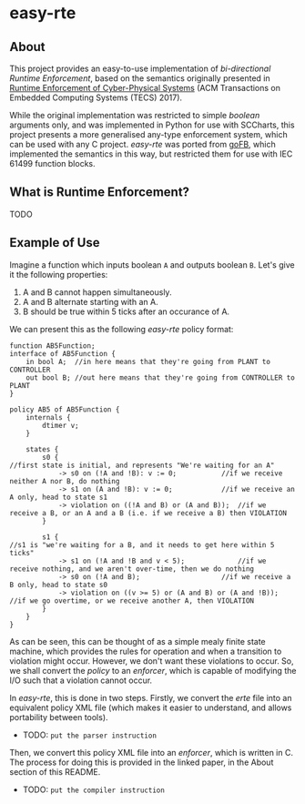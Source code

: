 # easy-rte

## About
This project provides an easy-to-use implementation of _bi-directional Runtime Enforcement_, based on the semantics originally presented in [Runtime Enforcement of Cyber-Physical Systems](https://dl-acm-org.ezproxy.auckland.ac.nz/citation.cfm?id=3126500) (ACM Transactions on Embedded Computing Systems (TECS) 2017).

While the original implementation was restricted to simple _boolean_ arguments only, and was implemented in Python for use 
with SCCharts, this project presents a more generalised any-type enforcement system, which can be used with any C project. 
_easy-rte_ was ported from [goFB](https://github.com/PRETgroup/goFB), which implemented the semantics in this way, but restricted them for use with IEC 61499 function blocks.

## What is Runtime Enforcement?

TODO

## Example of Use

Imagine a function which inputs boolean `A` and outputs boolean `B`. 
Let's give it the following properties:
1. A and B cannot happen simultaneously.
2. A and B alternate starting with an A. 
3. B should be true within 5 ticks after an occurance of A.

We can present this as the following _easy-rte_ policy format:
```
function AB5Function;
interface of AB5Function {
	in bool A;  //in here means that they're going from PLANT to CONTROLLER
	out bool B; //out here means that they're going from CONTROLLER to PLANT
}

policy AB5 of AB5Function {
	internals {
		dtimer v;
	}

	states {
		s0 {														//first state is initial, and represents "We're waiting for an A"
			-> s0 on (!A and !B): v := 0;			//if we receive neither A nor B, do nothing
			-> s1 on (A and !B): v := 0;			//if we receive an A only, head to state s1
			-> violation on ((!A and B) or (A and B));	//if we receive a B, or an A and a B (i.e. if we receive a B) then VIOLATION
		}

		s1 {														//s1 is "we're waiting for a B, and it needs to get here within 5 ticks"
			-> s1 on (!A and !B and v < 5);				//if we receive nothing, and we aren't over-time, then we do nothing
			-> s0 on (!A and B);					//if we receive a B only, head to state s0
			-> violation on ((v >= 5) or (A and B) or (A and !B));	//if we go overtime, or we receive another A, then VIOLATION
		}
	}
}
```

As can be seen, this can be thought of as a simple mealy finite state machine, which provides the rules for operation and when a transition to violation might occur.
However, we don't want these violations to occur. 
So, we shall convert the _policy_ to an _enforcer_, which is capable of modifying the I/O such that a violation cannot occur.

In _easy-rte_, this is done in two steps. Firstly, we convert the _erte_ file into an equivalent policy XML file (which makes it easier to understand, and allows portability between tools).
* TODO: `put the parser instruction`

Then, we convert this policy XML file into an _enforcer_, which is written in C. The process for doing this is provided in the linked paper, in the About section of this README.
* TODO: `put the compiler instruction`


